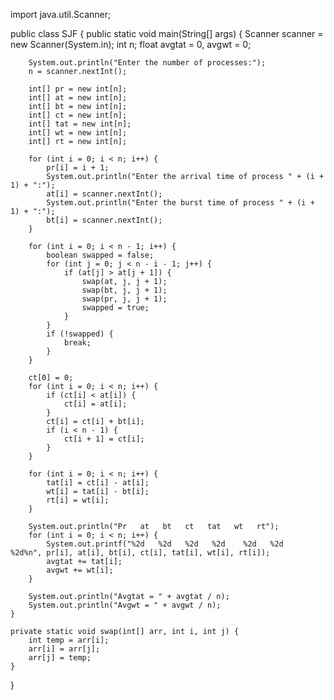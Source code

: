 


import java.util.Scanner;

public class SJF {
    public static void main(String[] args) {
        Scanner scanner = new Scanner(System.in);
        int n;
        float avgtat = 0, avgwt = 0;

        System.out.println("Enter the number of processes:");
        n = scanner.nextInt();

        int[] pr = new int[n];
        int[] at = new int[n];
        int[] bt = new int[n];
        int[] ct = new int[n];
        int[] tat = new int[n];
        int[] wt = new int[n];
        int[] rt = new int[n];

        for (int i = 0; i < n; i++) {
            pr[i] = i + 1;
            System.out.println("Enter the arrival time of process " + (i + 1) + ":");
            at[i] = scanner.nextInt();
            System.out.println("Enter the burst time of process " + (i + 1) + ":");
            bt[i] = scanner.nextInt();
        }

        for (int i = 0; i < n - 1; i++) {
            boolean swapped = false;
            for (int j = 0; j < n - i - 1; j++) {
                if (at[j] > at[j + 1]) {
                    swap(at, j, j + 1);
                    swap(bt, j, j + 1);
                    swap(pr, j, j + 1);
                    swapped = true;
                }
            }
            if (!swapped) {
                break;
            }
        }

        ct[0] = 0;
        for (int i = 0; i < n; i++) {
            if (ct[i] < at[i]) {
                ct[i] = at[i];
            }
            ct[i] = ct[i] + bt[i];
            if (i < n - 1) {
                ct[i + 1] = ct[i];
            }
        }

        for (int i = 0; i < n; i++) {
            tat[i] = ct[i] - at[i];
            wt[i] = tat[i] - bt[i];
            rt[i] = wt[i];
        }

        System.out.println("Pr   at   bt   ct   tat   wt   rt");
        for (int i = 0; i < n; i++) {
            System.out.printf("%2d   %2d   %2d   %2d    %2d   %2d   %2d%n", pr[i], at[i], bt[i], ct[i], tat[i], wt[i], rt[i]);
            avgtat += tat[i];
            avgwt += wt[i];
        }

        System.out.println("Avgtat = " + avgtat / n);
        System.out.println("Avgwt = " + avgwt / n);
    }

    private static void swap(int[] arr, int i, int j) {
        int temp = arr[i];
        arr[i] = arr[j];
        arr[j] = temp;
    }
}
